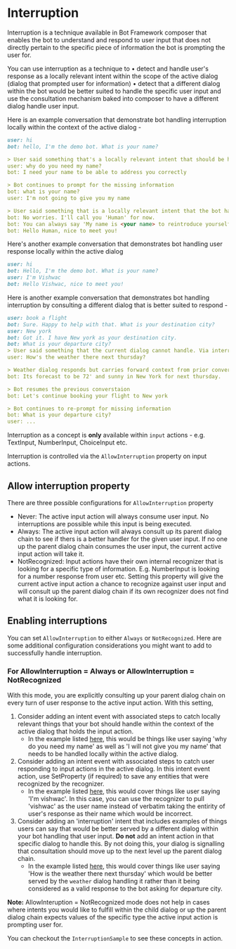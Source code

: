 # Interruption

Interruption is a technique available in Bot Framework composer that enables the bot to understand and respond to user input that does not directly pertain to the specific piece of information the bot is prompting the user for. 

You can use interruption as a technique to
•	detect and handle user's response as a locally relevant intent within the scope of the active dialog (dialog that prompted user for information)
•	detect that a different dialog within the bot would be better suited to handle the specific user input and use the consultation mechanism baked into composer to have a different dialog handle user input.

Here is an example conversation that demonstrate bot handling interruption locally within the context of the active dialog - 

<a name="local_interrupt"></a>
```markdown
user: hi
bot: hello, I'm the demo bot. What is your name? 

> User said something that's a locally relevant intent that should be handled within the context of the active dialog
user: why do you need my name?      
bot: I need your name to be able to address you correctly 

> Bot continues to prompt for the missing information
bot: what is your name? 
user: I'm not going to give you my name

> User said something that is a locally relevant intent that the bot handles locally. In this case, bot decides to set user name to 'Human' and move on and does not re-prompt
bot: No worries. I'll call you 'Human' for now. 
bot: You can always say 'My name is <your name> to reintroduce yourself to me'
bot: Hello Human, nice to meet you! 
```

Here's another example conversation that demonstrates bot handling user response locally within the active dialog

<a name="local_intent_handling"></a>

```markdown
user: hi
bot: Hello, I'm the demo bot. What is your name?
user: I'm Vishwac
bot: Hello Vishwac, nice to meet you!
```

Here is another example conversation that demonstrates bot handling interruption by consulting a different dialog that is better suited to respond - 

<a name="global_interrupt"></a>
```markdown
user: book a flight
bot: Sure. Happy to help with that. What is your destination city? 
user: New york
bot: Got it. I have New york as your destination city. 
bot: What is your departure city? 
> User said something that the current dialog cannot handle. Via interruption technique, bot can handle this using the 'weather' dialog that is better suited to respond.
user: How's the weather there next thursday? 

> Weather dialog responds but carries forward context from prior conversation
bot: Its forecast to be 72' and sunny in New York for next thursday.

> Bot resumes the previous converstaion
bot: Let's continue booking your flight to New york

> Bot continues to re-prompt for missing information
bot: What is your departure city? 
user: ...
```

Interruption as a concept is **only** available within `input` actions - e.g. TextInput, NumberInput, ChoiceInput etc. 

Interruption is controlled via the `AllowInterruption` property on input actions. 

## Allow interruption property

There are three possible configurations for `AllowInterruption` property 
- Never: The active input action will always consume user input. No interruptions are possible while this input is being executed. 
- Always: The active input action will always consult up its parent dialog chain to see if thers is a better handler for the given user input. If no one up the parent dialog chain consumes the user input, the current active input action will take it. 
- NotRecognized: Input actions have their own internal recognizer that is looking for a specific type of information. E.g. NumberInput is looking for a number response from user etc. Setting this property will give the current active input action a chance to recognize against user input and will consult up the parent dialog chain if its own recognizer does not find what it is looking for.

## Enabling interruptions
You can set `AllowInterruption` to either `Always` or `NotRecognized`. Here are some additional configuration considerations you might want to add to successfully handle interruption. 

### For AllowInterruption = Always or AllowInterruption = NotRecognized
With this mode, you are explicitly consulting up your parent dialog chain on every turn of user response to the active input action. With this setting,  
1. Consider adding an intent event with associated steps to catch locally relevant things that your bot should handle within the context of the active dialog that holds the input action. 
    - In the example listed [here](#local_interrupt), this would be things like user saying 'why do you need my name' as well as 'I will not give you my name' that needs to be handled locally within the active dialog. 
2. Consider adding an intent event with associated steps to catch user responding to input actions in the active dialog. In this intent event action, use SetProperty (if required) to save any entities that were recognized by the recognizer. 
    - In the example listed [here](#local_intent_handling), this would cover things like user saying 'I'm vishwac'. In this case, you can use the recognizer to pull 'vishwac' as the user name instead of verbatim taking the entirity of user's response as their name which would be incorrect.
3. Consider adding an 'interruption' intent that includes examples of things users can say that would be better served by a different dialog within your bot handling that user input. **Do not** add an intent action in that specific dialog to handle this. By not doing this, your dialog is signalling that consultation should move up to the next level up the parent dialog chain. 
    - In the example listed [here](#global_interrupt), this would cover things like user saying 'How is the weather there next thursday' which would be better served by the `weather` dialog handling it rather than it being considered as a valid response to the bot asking for departure city.

**Note:** AllowInteruption = NotRecognized mode does not help in cases where intents you would like to fulfill within the child dialog or up the parent dialog chain expects values of the specific type the active input action is prompting user for.

You can checkout the `InterruptionSample` to see these concepts in action. 